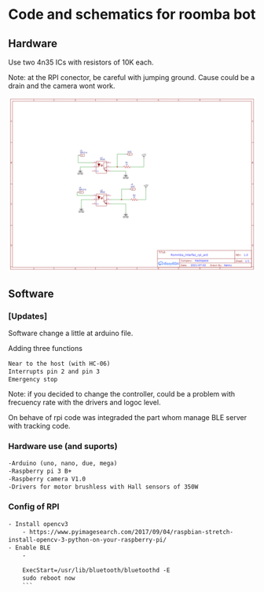 # Code and schematics for roomba bot

## Hardware

Use two 4n35 ICs with resistors of 10K each.

Note:  at the RPI conector, be careful with jumping ground. Cause could be a drain and the camera wont work.

![schematic](hardware/interfaz.png)

## Software

### [Updates]

Software change a little at arduino file. 

Adding three functions 

    Near to the host (with HC-06)
    Interrupts pin 2 and pin 3
    Emergency stop

Note: if you decided to change the controller, could be a problem with frecuency rate with the drivers and logoc level.

On behave of rpi code was integraded the part whom manage BLE server with tracking code.

### Hardware use (and suports)

    -Arduino (uno, nano, due, mega)
    -Raspberry pi 3 B+
    -Raspberry camera V1.0
    -Drivers for motor brushless with Hall sensors of 350W 

### Config of RPI

    - Install opencv3
        - https://www.pyimagesearch.com/2017/09/04/raspbian-stretch-install-opencv-3-python-on-your-raspberry-pi/ 
    - Enable BLE
        - 
```sudo nano /etc/systemd/system/dbus-org.bluez.service
    ExecStart=/usr/lib/bluetooth/bluetoothd -E
    sudo reboot now
    ```